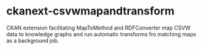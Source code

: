 # ckanext-csvwmapandtransform
CKAN extension facilitating MapToMethod and RDFConverter map CSVW data to knowledge graphs and run automatic transforms fro matching maps as a background job.
